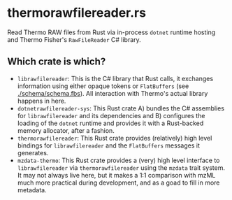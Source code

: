# thermorawfilereader.rs

Read Thermo RAW files from Rust via in-process `dotnet` runtime hosting and Thermo Fisher's `RawFileReader` C# library.

## Which crate is which?

- `librawfilereader`: This is the C# library that Rust calls, it exchanges information using either opaque tokens or `FlatBuffers` (see [./schema/schema.fbs](schema/schema.fbs)). All interaction with Thermo's actual library happens in here.
- `dotnetrawfilereader-sys`: This Rust crate A) bundles the C# assemblies for `librawfilereader` and its dependencies and B) configures the loading of the `dotnet` runtime and provides it with a Rust-backed memory allocator, after a fashion.
- `thermorawfilereader`: This Rust crate provides (relatively) high level bindings for `librawfilereader` and the `FlatBuffers` messages it generates.
- `mzdata-thermo`: This Rust crate provides a (very) high level interface to `librawfilereader` via `thermorawfilereader` using the `mzdata` trait system. It may not always live here, but it makes a 1:1 comparison with mzML much more practical during development, and as a goad to fill in more metadata.
